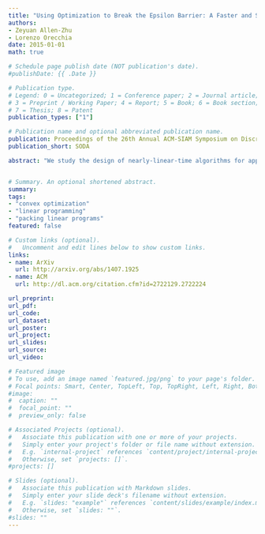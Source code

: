 ```yaml
---
title: "Using Optimization to Break the Epsilon Barrier: A Faster and Simpler Width-Independent Algorithm for Solving Positive Linear Programs in Parallel"
authors:
- Zeyuan Allen-Zhu
- Lorenzo Orecchia
date: 2015-01-01
math: true

# Schedule page publish date (NOT publication's date).
#publishDate: {{ .Date }}

# Publication type.
# Legend: 0 = Uncategorized; 1 = Conference paper; 2 = Journal article;
# 3 = Preprint / Working Paper; 4 = Report; 5 = Book; 6 = Book section;
# 7 = Thesis; 8 = Patent
publication_types: ["1"]

# Publication name and optional abbreviated publication name.
publication: Proceedings of the 26th Annual ACM-SIAM Symposium on Discrete Algorithms
publication_short: SODA

abstract: "We study the design of nearly-linear-time algorithms for approximately solving positive linear programs. Both the parallel and the sequential deterministic versions of these algorithms require $Õ(∈−4)$ iterations, a dependence that has not been improved since the introduction of these methods in 1993 by Luby and Nisan. Moreover, previous algorithms and their analyses rely on update steps and convergence arguments that are combinatorial in nature, and do not seem to arise naturally from an optimization viewpoint. In this paper, we leverage insights from optimization theory to construct a novel algorithm that breaks the longstanding $Õ(∈−4) barrier$. Our algorithm has a simple analysis and a clear motivation. Our work introduces a number of novel techniques, such as the combined application of gradient descent and mirror descent, and a truncated, smoothed version of the standard multiplicative weight update, which may be of independent interest."


# Summary. An optional shortened abstract.
summary: 
tags:
- "convex optimization"
- "linear programming"
- "packing linear programs"
featured: false

# Custom links (optional).
#   Uncomment and edit lines below to show custom links.
links:
- name: ArXiv
  url: http://arxiv.org/abs/1407.1925
- name: ACM
  url: http://dl.acm.org/citation.cfm?id=2722129.2722224

url_preprint: 
url_pdf: 
url_code:
url_dataset:
url_poster:
url_project:
url_slides:
url_source:
url_video:

# Featured image
# To use, add an image named `featured.jpg/png` to your page's folder. 
# Focal points: Smart, Center, TopLeft, Top, TopRight, Left, Right, BottomLeft, Bottom, BottomRight.
#image:
#  caption: ""
#  focal_point: ""
#  preview_only: false

# Associated Projects (optional).
#   Associate this publication with one or more of your projects.
#   Simply enter your project's folder or file name without extension.
#   E.g. `internal-project` references `content/project/internal-project/index.md`.
#   Otherwise, set `projects: []`.
#projects: []

# Slides (optional).
#   Associate this publication with Markdown slides.
#   Simply enter your slide deck's filename without extension.
#   E.g. `slides: "example"` references `content/slides/example/index.md`.
#   Otherwise, set `slides: ""`.
#slides: ""
---
```


